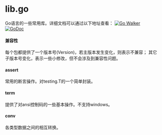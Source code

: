 lib.go
======
Go语言的一些常用库。详细文档可以通过以下地址查看：
[![Go Walker](http://gowalker.org/api/v1/badge)](http://gowalker.org/github.com/caixw/lib.go)
[![GoDoc](https://godoc.org/github.com/caixw/lib.go/assert?status.svg)](https://godoc.org/github.com/caixw/lib.go)

#### 兼容性
每个包都提供了一个版本号(Version)，若主版本发生变化，则表示不兼容；
其它子版本号变化，表示一些小修改，但不会涉及到兼容性问题。

#### assert
常用的断言操作。对testing.T的一个简单封装。

#### term
提供了对ansi控制码的一些基本操作。不支持windows。

#### conv
各类型数据之间的相互转换。
